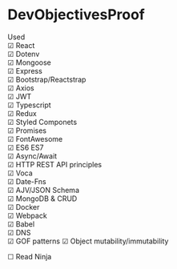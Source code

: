 # DevObjectivesProof

Used  
&#9745; React  
&#9745; Dotenv  
&#9745; Mongoose  
&#9745; Express  
&#9745; Bootstrap/Reactstrap  
&#9745; Axios  
&#9745; JWT  
&#9745; Typescript  
&#9745; Redux  
&#9745; Styled Componets  
&#9745; Promises  
&#9745; FontAwesome  
&#9745; ES6 ES7  
&#9745; Async/Await  
&#9745; HTTP REST API principles  
&#9745; Voca  
&#9745; Date-Fns  
&#9745; AJV/JSON Schema  
&#9745; MongoDB & CRUD  
&#9745; Docker  
&#9745; Webpack  
&#9745; Babel  
&#9745; DNS  
&#9745; GOF patterns
&#9745; Object mutability/immutability

&#9744; Read Ninja
